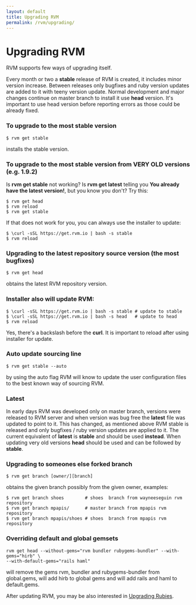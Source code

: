 ```yaml
---
layout: default
title: Upgrading RVM
permalink: /rvm/upgrading/
---
```


# Upgrading RVM

RVM supports few ways of upgrading itself.

Every month or two a **stable** release of RVM is created, it includes minor
version increase. Between releases only bugfixes and ruby version updates are
added to it with teeny version update. Normal development and major changes
continue on master branch to install it use **head** version. It's important to
use head version before reporting errors as those could be already fixed.

### To upgrade to the most stable version

```
$ rvm get stable
```

installs the stable version.

### To upgrade to the most stable version from VERY OLD versions (e.g. 1.9.2)

Is **rvm get stable** not working? Is **rvm get latest** telling you **You
already have the latest version!**, but you know you don't? Try this:

```
$ rvm get head
$ rvm reload
$ rvm get stable
```

If that does not work for you, you can always use the installer to update:

```
$ \curl -sSL https://get.rvm.io | bash -s stable
$ rvm reload
```

### Upgrading to the latest repository source version (the most bugfixes)

```
$ rvm get head
```

obtains the latest RVM repository version.

### Installer also will update RVM:

```
$ \curl -sSL https://get.rvm.io | bash -s stable # update to stable
$ \curl -sSL https://get.rvm.io | bash -s head   # update to head
$ rvm reload
```

Yes, there's a backslash before the <b>curl</b>. It is important to reload after
using installer for update.

### Auto update sourcing line

```
$ rvm get stable --auto
```

by using the auto flag RVM will know to update the user configuration files to
the best known way of sourcing RVM.

### Latest

In early days RVM was developed only on master branch, versions were released to
RVM server and when version was bug free the **latest** file was updated to
point to it. This has changed, as mentioned above RVM stable is released and
only bugfixes / ruby version updates are applied to it. The current equivalent
of **latest** is **stable** and should be used **instead**. When updating very
old versions **head** should be used and can be followed by **stable**.

### Upgrading to someones else forked branch

```
$ rvm get branch [owner/][branch]
```

obtains the given branch possibly from the given owner, examples:

```
$ rvm get branch shoes        # shoes  branch from wayneeseguin rvm repository
$ rvm get branch mpapis/      # master branch from mpapis rvm repository
$ rvm get branch mpapis/shoes # shoes  branch from mpapis rvm repository
```

### Overriding default and global gemsets

```
rvm get head --without-gems="rvm bundler rubygems-bundler" --with-gems="hirb" \
--with-default-gems="rails haml"
```

will remove the gems rvm, bundler and rubygems-bundler from global.gems, will
add hirb to global gems and will add rails and haml to default.gems.

After updating RVM, you may be also interested in
[Upgrading Rubies](/rubies/upgrading/).
